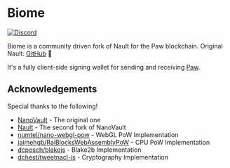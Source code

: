 # Biome

[![Discord](https://img.shields.io/badge/discord-join%20chat-orange.svg?logo=discord&color=7289DA)](https://discord.gg/ZS9AQAK2e9)

Biome is a community driven fork of Nault for the Paw blockchain. Original Nault: [GitHub](https://github.com/Nault/Nault) 💙

It's a fully client-side signing wallet for sending and receiving [Paw](https://github.com/Paw-crypto/paw-node/).

## Acknowledgements

Special thanks to the following!

- [NanoVault](https://github.com/cronoh/nanovault) - The original one
- [Nault](https://github.com/Nault/Nault) - The second fork of NanoVault
- [numtel/nano-webgl-pow](https://github.com/numtel/nano-webgl-pow) - WebGL PoW Implementation
- [jaimehgb/RaiBlocksWebAssemblyPoW](https://github.com/jaimehgb/RaiBlocksWebAssemblyPoW) - CPU PoW Implementation
- [dcposch/blakejs](https://github.com/dcposch/blakejs) - Blake2b Implementation
- [dchest/tweetnacl-js](https://github.com/dchest/tweetnacl-js) - Cryptography Implementation
